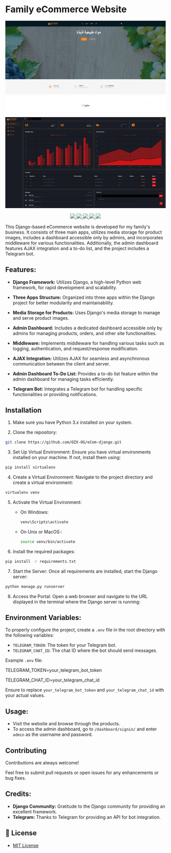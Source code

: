 # Family eCommerce Website
<p align="center">
    <img src="img/logo1.png" alt="Ecom">
</p>
<p align="center">
    <img src="img/logo2.png" alt="dashboard">
</p>
<p align="center">
    <a href="#Git" alt="Git">
        <img src="https://img.shields.io/badge/git-%23F05033.svg?style=for-the-badge&logo=git&logoColor=white" />
    </a>
    <a href="https://github/OZX-OG" alt="Github">
        <img src="https://img.shields.io/badge/github-%23121011.svg?style=for-the-badge&logo=github&logoColor=white"/>
    </a>
    <a href="https://www.djangoproject.com/" alt="Django">
        <img src="https://img.shields.io/badge/-Django-092E20.svg?style=for-the-badge&logo=django"/>
    </a>
    <a href="https://python.org/" alt="Python">
        <img src="https://img.shields.io/badge/-Python3-F7D756.svg?style=for-the-badge&logo=python"/>
    </a>
    <a href="https://core.telegram.org/bots/tutorial" alt="telegram">
        <img src="https://img.shields.io/badge/telegram_API-0088cc.svg?style=for-the-badge&logo=telegram"/>
    </a>
</p>

This Django-based eCommerce website is developed for my family's business. It consists of three main apps, utilizes media storage for product images, includes a dashboard accessible only by admins, and incorporates middleware for various functionalities. Additionally, the admin dashboard features AJAX integration and a to-do list, and the project includes a Telegram bot.

## Features:

- **Django Framework:** Utilizes Django, a high-level Python web framework, for rapid development and scalability.
  
- **Three Apps Structure:** Organized into three apps within the Django project for better modularity and maintainability.

- **Media Storage for Products:** Uses Django's media storage to manage and serve product images.

- **Admin Dashboard:** Includes a dedicated dashboard accessible only by admins for managing products, orders, and other site functionalities.

- **Middleware:** Implements middleware for handling various tasks such as logging, authentication, and request/response modification.

- **AJAX Integration:** Utilizes AJAX for seamless and asynchronous communication between the client and server.

- **Admin Dashboard To-Do List:** Provides a to-do list feature within the admin dashboard for managing tasks efficiently.

- **Telegram Bot:** Integrates a Telegram bot for handling specific functionalities or providing notifications.

## Installation

1. Make sure you have Python 3.x installed on your system.

2. Clone the repository:
```bash
git clone https://github.com/OZX-OG/eCom-django.git
```
3. Set Up Virtual Environment:
Ensure you have virtual environments installed on your machine. If not, install them using:
```bash
pip install virtualenv
```

4. Create a Virtual Environment:
Navigate to the project directory and create a virtual environment:
```bash
virtualenv venv
```

5. Activate the Virtual Environment:

   - On Windows:
      ```bash
      venv\Scripts\activate
      ```
      
   - On Unix or MacOS::
      ```bash
      source venv/bin/activate
      ```

6. Install the required packages:

```bash
pip install -r requirements.txt
```

7. Start the Server:
Once all requirements are installed, start the Django server:
```bash
python manage.py runserver
```

8. Access the Portal:
Open a web browser and navigate to the URL displayed in the terminal where the Django server is running:


## Environment Variables:

To properly configure the project, create a `.env` file in the root directory with the following variables:

- `TELEGRAM_TOKEN`: The token for your Telegram bot.
- `TELEGRAM_CHAT_ID`: The chat ID where the bot should send messages.

Example `.env` file:

TELEGRAM_TOKEN=your_telegram_bot_token

TELEGRAM_CHAT_ID=your_telegram_chat_id


Ensure to replace `your_telegram_bot_token` and `your_telegram_chat_id` with your actual values.

## Usage:

- Visit the website and browse through the products.
- To access the admin dashboard, go to `/dashboard/signin/` and enter `admin` as the username and password.

## Contributing

Contributions are always welcome!

Feel free to submit pull requests or open issues for any enhancements or bug fixes.

## Credits:

- **Django Community:** Gratitude to the Django community for providing an excellent framework.
- **Telegram:** Thanks to Telegram for providing an API for bot integration.

## 📝 License

- [MIT License](https://github.com/OZX-OG/ecom-django/blob/master/LICENSE)

